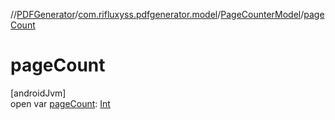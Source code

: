 //[PDFGenerator](../../../index.md)/[com.rifluxyss.pdfgenerator.model](../index.md)/[PageCounterModel](index.md)/[pageCount](page-count.md)

# pageCount

[androidJvm]\
open var [pageCount](page-count.md): [Int](https://kotlinlang.org/api/latest/jvm/stdlib/kotlin/-int/index.html)
